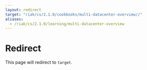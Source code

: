```yaml
---
layout: redirect
target: "riak/cs/2.1.0/cookbooks/multi-datacenter-overview//"
aliases:
  - /riak/cs/2.1.0/learning/multi-datacenter-overview
---
```


# Redirect

This page will redirect to `target`.
